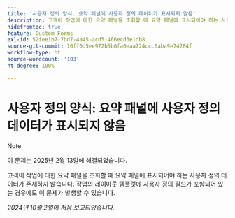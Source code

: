 ```yaml
---
title: '사용자 정의 양식: 요약 패널에 사용자 정의 데이터가 표시되지 않음'
description: 고객이 작업에 대한 요약 패널을 조회할 때 요약 패널에 표시되어야 하는 사용자 정의 데이터가 존재하지 않습니다. 작업의 레이아웃 템플릿에 사용자 정의 필드가 포함되어 있는 경우에도 이 문제가 발생할 수 있습니다.
hidefromtoc: true
feature: Custom Forms
exl-id: 52fee1b7-7bd7-4a45-acd5-466ecd3e1db8
source-git-commit: 10ff0d5ee972b5b0fa0eaa724ccc6aba9e74284f
workflow-type: ht
source-wordcount: '103'
ht-degree: 100%

---
```


# 사용자 정의 양식: 요약 패널에 사용자 정의 데이터가 표시되지 않음

>[!NOTE]
>
>이 문제는 2025년 2월 13일에 해결되었습니다.

고객이 작업에 대한 요약 패널을 조회할 때 요약 패널에 표시되어야 하는 사용자 정의 데이터가 존재하지 않습니다. 작업의 레이아웃 템플릿에 사용자 정의 필드가 포함되어 있는 경우에도 이 문제가 발생할 수 있습니다.

_2024년 10월 2일에 처음 보고되었습니다._
